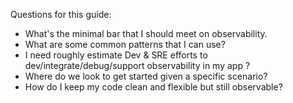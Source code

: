 Questions for this guide:


* What's the minimal bar that I should meet on observability.
* What are some common patterns that I can use?  
* I need roughly estimate Dev & SRE efforts to dev/integrate/debug/support observability in my app ?
* Where do we look to get started given a specific scenario?
* How do I keep my code clean and flexible but still observable?